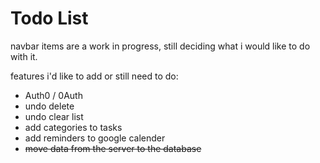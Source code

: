 # Todo List

navbar items are a work in progress, still deciding what i would like to do with it.

features i'd like to add or still need to do: 

- Auth0 / 0Auth
- undo delete
- undo clear list
- add categories to tasks
- add reminders to google calender
- ~~move data from the server to the database~~



